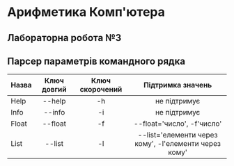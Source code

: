 # Арифметика Комп'ютера
## Лабораторна робота №3
## Парсер параметрів командного рядка 

| Назва		| Ключ довгий	| Ключ скорочений	|Підтримка значень					|
|:----------|:-------------:|:-----------------:|:---------------------------------:|
| Help		| --help		| -h				| не підтримує						|
| Info		| --info		| -i				| не підтримує						|
| Float	| --float		| -f				| --float='число', -f'число'	|
| List		| --list		| -l				| --list='елементи через кому', -l'елементи через кому'	|
